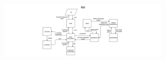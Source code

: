 ![Архитектура-Шмархитектура](https://raw.githubusercontent.com/myutman/software-design-2018/lab1/lab-CLI/papers/lab1-CLI.png)
